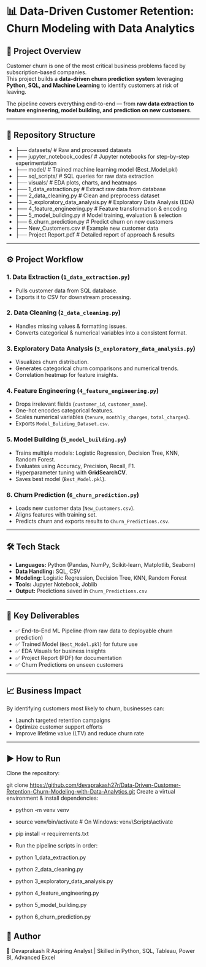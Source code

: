 # 📊 Data-Driven Customer Retention: Churn Modeling with Data Analytics  

## 📌 Project Overview  
Customer churn is one of the most critical business problems faced by subscription-based companies.  
This project builds a **data-driven churn prediction system** leveraging **Python, SQL, and Machine Learning** to identify customers at risk of leaving.  

The pipeline covers everything end-to-end — from **raw data extraction to feature engineering, model building, and prediction on new customers**.  

---

## 📂 Repository Structure  
- ├── datasets/ # Raw and processed datasets
- ├── jupyter_notebook_codes/ # Jupyter notebooks for step-by-step experimentation
- ├── model/ # Trained machine learning model (Best_Model.pkl)
- ├── sql_scripts/ # SQL queries for raw data extraction
- ├── visuals/ # EDA plots, charts, and heatmaps
- ├── 1_data_extraction.py # Extract raw data from database
- ├── 2_data_cleaning.py # Clean and preprocess dataset
- ├── 3_exploratory_data_analysis.py # Exploratory Data Analysis (EDA)
- ├── 4_feature_engineering.py # Feature transformation & encoding
- ├── 5_model_building.py # Model training, evaluation & selection
- ├── 6_churn_prediction.py # Predict churn on new customers
- ├── New_Customers.csv # Example new customer data
- ├── Project Report.pdf # Detailed report of approach & results


---

## ⚙️ Project Workflow  

### 1. Data Extraction (`1_data_extraction.py`)  
- Pulls customer data from SQL database.  
- Exports it to CSV for downstream processing.  

### 2. Data Cleaning (`2_data_cleaning.py`)  
- Handles missing values & formatting issues.  
- Converts categorical & numerical variables into a consistent format.  

### 3. Exploratory Data Analysis (`3_exploratory_data_analysis.py`)  
- Visualizes churn distribution.  
- Generates categorical churn comparisons and numerical trends.  
- Correlation heatmap for feature insights.  

### 4. Feature Engineering (`4_feature_engineering.py`)  
- Drops irrelevant fields (`customer_id`, `customer_name`).  
- One-hot encodes categorical features.  
- Scales numerical variables (`tenure`, `monthly_charges`, `total_charges`).  
- Exports `Model_Buliding_Dataset.csv`.  

### 5. Model Building (`5_model_building.py`)  
- Trains multiple models: Logistic Regression, Decision Tree, KNN, Random Forest.  
- Evaluates using Accuracy, Precision, Recall, F1.  
- Hyperparameter tuning with **GridSearchCV**.  
- Saves best model (`Best_Model.pkl`).  

### 6. Churn Prediction (`6_churn_prediction.py`)  
- Loads new customer data (`New_Customers.csv`).  
- Aligns features with training set.  
- Predicts churn and exports results to `Churn_Predictions.csv`.  

---

## 🛠️ Tech Stack  
- **Languages:** Python (Pandas, NumPy, Scikit-learn, Matplotlib, Seaborn)  
- **Data Handling:** SQL, CSV  
- **Modeling:** Logistic Regression, Decision Tree, KNN, Random Forest  
- **Tools:** Jupyter Notebook, Joblib  
- **Output:** Predictions saved in `Churn_Predictions.csv`  

---

## 🚀 Key Deliverables  
- ✅ End-to-End ML Pipeline (from raw data to deployable churn prediction)  
- ✅ Trained Model (`Best_Model.pkl`) for future use  
- ✅ EDA Visuals for business insights  
- ✅ Project Report (PDF) for documentation  
- ✅ Churn Predictions on unseen customers  

---

## 📈 Business Impact  
By identifying customers most likely to churn, businesses can:  
- Launch targeted retention campaigns  
- Optimize customer support efforts  
- Improve lifetime value (LTV) and reduce churn rate  

---

## ▶️ How to Run  

Clone the repository:  

git clone https://github.com/devaprakash27r/Data-Driven-Customer-Retention-Churn-Modeling-with-Data-Analytics.git
Create a virtual environment & install dependencies:


- python -m venv venv
- source venv/bin/activate   # On Windows: venv\Scripts\activate
- pip install -r requirements.txt
- Run the pipeline scripts in order:

- python 1_data_extraction.py  
- python 2_data_cleaning.py  
- python 3_exploratory_data_analysis.py  
- python 4_feature_engineering.py  
- python 5_model_building.py  
- python 6_churn_prediction.py  

## 📜 Author
👤 Devaprakash R
Aspiring Analyst | Skilled in Python, SQL, Tableau, Power BI, Advanced Excel